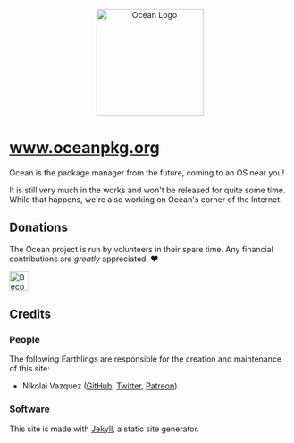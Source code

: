 <p align="center">
  <a href="https://www.oceanpkg.org/">
    <img src="https://www.oceanpkg.org/static/images/ocean-logo.svg" width="192px" alt="Ocean Logo">
  </a>
</p>

# www.oceanpkg.org

Ocean is the package manager from the future, coming to an OS near you!

It is still very much in the works and won't be released for quite some time.
While that happens, we're also working on Ocean's corner of the Internet.

## Donations

The Ocean project is run by volunteers in their spare time. Any financial
contributions are _greatly_ appreciated. ❤️

<a href="https://www.patreon.com/oceanpkg">
  <img src="https://c5.patreon.com/external/logo/become_a_patron_button.png" alt="Become a Patron!" height="35">
</a>

## Credits

### People

The following Earthlings are responsible for the creation and maintenance of
this site:

- Nikolai Vazquez ([GitHub](https://github.com/nvzqz), [Twitter](https://twitter.com/NikolaiVazquez), [Patreon](https://www.patreon.com/nvzqz))

### Software

This site is made with [Jekyll](https://jekyllrb.com), a static site generator.
